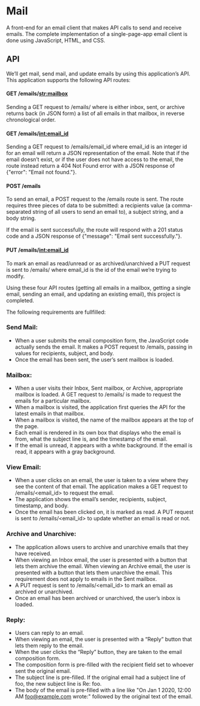 # Mail
<p>A front-end for an email client that makes API calls to send and receive emails.
The complete implementation of a single-page-app email client is done using JavaScript, HTML, and CSS. </p>

## API
<p> We’ll get mail, send mail, and update emails by using this application’s API. 
This application supports the following API routes: </p>

#### **GET /emails/<str:mailbox>**
<p> Sending a GET request to /emails/<mailbox> where <mailbox> is either inbox, sent, or archive returns back (in JSON form) a list of all emails in that mailbox, in reverse chronological order.
    
#### GET /emails/<int:email_id>
<p> Sending a GET request to /emails/email_id where email_id is an integer id for an email will return a JSON representation of the email.
Note that if the email doesn’t exist, or if the user does not have access to the email, the route instead return a 404 Not Found error with a JSON response of {"error": "Email not found."}. </p>

#### POST /emails
<p> To send an email, a POST request to the /emails route is sent. The route requires three pieces of data to be submitted: a recipients value (a comma-separated string of all users to send an email to), a subject string, and a body string. </p>
<p> If the email is sent successfully, the route will respond with a 201 status code and a JSON response of {"message": "Email sent successfully."}. </p>

#### PUT /emails/<int:email_id>
<p> To mark an email as read/unread or as archived/unarchived a PUT request is sent to /emails/<email_id> where email_id is the id of the email we’re trying to modify.</p>

<p> Using these four API routes (getting all emails in a mailbox, getting a single email, sending an email, and updating an existing email), this project is completed. </p>

The following requirements are fullfilled:

### Send Mail: 
- When a user submits the email composition form, the JavaScript code actually sends the email.
It makes a POST request to /emails, passing in values for recipients, subject, and body.
- Once the email has been sent, the user’s sent mailbox is loaded.

### Mailbox: 
- When a user visits their Inbox, Sent mailbox, or Archive, appropriate mailbox is loaded. A GET request to /emails/<mailbox> is made to request the emails for a particular mailbox.
- When a mailbox is visited, the application first queries the API for the latest emails in that mailbox.
- When a mailbox is visited, the name of the mailbox appears at the top of the page.
- Each email is rendered in its own box that displays who the email is from, what the subject line is, and the timestamp of the email.
- If the email is unread, it appears with a white background. If the email is read, it appears with a gray background.

### View Email: 
- When a user clicks on an email, the user is taken to a view where they see the content of that email.
The application makes a GET request to /emails/<email_id> to request the email.
- The application shows the email’s sender, recipients, subject, timestamp, and body.
- Once the email has been clicked on, it is marked as read. A PUT request is sent to /emails/<email_id> to update whether an email is read or not.

### Archive and Unarchive: 
- The application allows users to archive and unarchive emails that they have received.
- When viewing an Inbox email, the user is presented with a button that lets them archive the email. When viewing an Archive email, the user is presented with a button that lets them unarchive the email. This requirement does not apply to emails in the Sent mailbox.
- A PUT request is sent to /emails/<email_id> to mark an email as archived or unarchived.
- Once an email has been archived or unarchived, the user’s inbox is loaded.

### Reply: 
- Users can reply to an email.
- When viewing an email, the user is presented with a “Reply” button that lets them reply to the email.
- When the user clicks the “Reply” button, they are taken to the email composition form.
- The composition form is pre-filled with the recipient field set to whoever sent the original email.
- The subject line is pre-filled. If the original email had a subject line of foo, the new subject line is Re: foo. 
- The body of the email is pre-filled with a line like "On Jan 1 2020, 12:00 AM foo@example.com wrote:" followed by the original text of the email.
